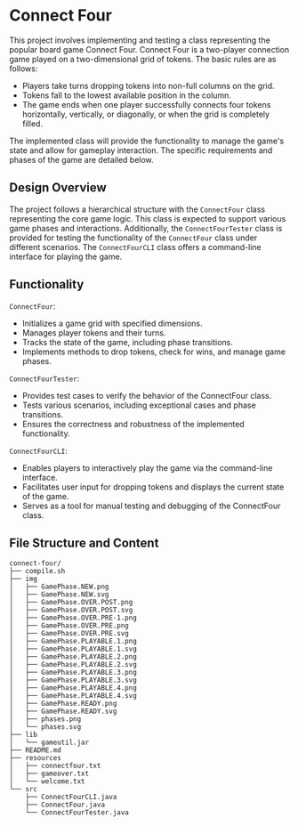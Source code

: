 # Connect Four
This project involves implementing and testing a class representing the popular board game Connect Four. Connect Four is a two-player connection game played on a two-dimensional grid of tokens. The basic rules are as follows:

- Players take turns dropping tokens into non-full columns on the grid.
- Tokens fall to the lowest available position in the column.
- The game ends when one player successfully connects four tokens horizontally, vertically, or diagonally, or when the grid is completely filled.

The implemented class will provide the functionality to manage the game's state and allow for gameplay interaction. The specific requirements and phases of the game are detailed below.

## Design Overview
The project follows a hierarchical structure with the `ConnectFour` class representing the core game logic. This class is expected to support various game phases and interactions. Additionally, the `ConnectFourTester` class is provided for testing the functionality of the `ConnectFour` class under different scenarios. The `ConnectFourCLI` class offers a command-line interface for playing the game.

## Functionality
`ConnectFour`:
- Initializes a game grid with specified dimensions.
- Manages player tokens and their turns.
- Tracks the state of the game, including phase transitions.
- Implements methods to drop tokens, check for wins, and manage game phases.

`ConnectFourTester`:
- Provides test cases to verify the behavior of the ConnectFour class.
- Tests various scenarios, including exceptional cases and phase transitions.
- Ensures the correctness and robustness of the implemented functionality.

`ConnectFourCLI`:
- Enables players to interactively play the game via the command-line interface.
- Facilitates user input for dropping tokens and displays the current state of the game.
- Serves as a tool for manual testing and debugging of the ConnectFour class.

## File Structure and Content
```
connect-four/
├── compile.sh
├── img
│   ├── GamePhase.NEW.png
│   ├── GamePhase.NEW.svg
│   ├── GamePhase.OVER.POST.png
│   ├── GamePhase.OVER.POST.svg
│   ├── GamePhase.OVER.PRE-1.png
│   ├── GamePhase.OVER.PRE.png
│   ├── GamePhase.OVER.PRE.svg
│   ├── GamePhase.PLAYABLE.1.png
│   ├── GamePhase.PLAYABLE.1.svg
│   ├── GamePhase.PLAYABLE.2.png
│   ├── GamePhase.PLAYABLE.2.svg
│   ├── GamePhase.PLAYABLE.3.png
│   ├── GamePhase.PLAYABLE.3.svg
│   ├── GamePhase.PLAYABLE.4.png
│   ├── GamePhase.PLAYABLE.4.svg
│   ├── GamePhase.READY.png
│   ├── GamePhase.READY.svg
│   ├── phases.png
│   └── phases.svg
├── lib
│   └── gameutil.jar
├── README.md
├── resources
│   ├── connectfour.txt
│   ├── gameover.txt
│   └── welcome.txt
└── src
    ├── ConnectFourCLI.java
    ├── ConnectFour.java
    └── ConnectFourTester.java
```
